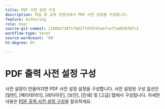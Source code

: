 ```yaml
---
title: PDF 사전 설정 구성
description: 학습 및 교육 콘텐츠에서 PDF 사전 설정을 구성합니다.
feature: Authoring
role: User
source-git-commit: 110082f38f170d277dfd745a4fce77ad030707c3
workflow-type: tm+mt
source-wordcount: '50'
ht-degree: 0%

---
```


# PDF 출력 사전 설정 구성

사전 설정이 만들어지면 PDF 사전 설정 설정을 구성합니다. 사전 설정된 구성 옵션은 [일반], [메타데이터], [레이아웃], [보안], [인쇄] 및 [고급] 탭에서 구성됩니다. 자세한 내용은 [PDF 출력 사전 설정 구성](../web-editor/native-pdf-web-editor.md)을 참조하세요.



